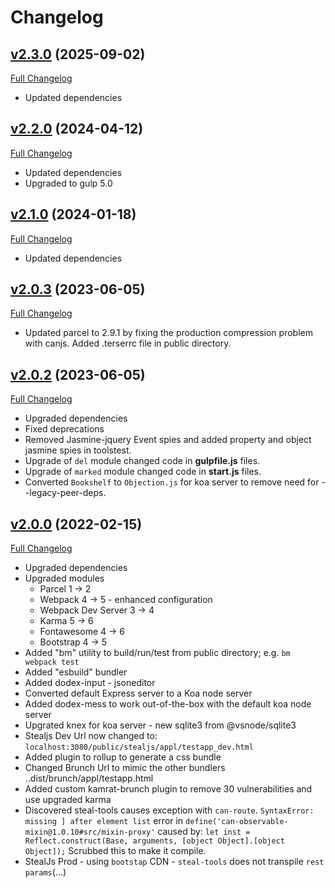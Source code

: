 # Changelog

## [v2.3.0](https://github.com/DaveO-Home/embedded-acceptance-tests/tree/v2.3.0) (2025-09-02)

[Full Changelog](https://github.com/DaveO-Home/embedded-acceptance-tests/compare/v2.2.0...v2.3.0)

* Updated dependencies

## [v2.2.0](https://github.com/DaveO-Home/embedded-acceptance-tests/tree/v2.2.0) (2024-04-12)

[Full Changelog](https://github.com/DaveO-Home/embedded-acceptance-tests/compare/v2.1.0...v2.2.0)

* Updated dependencies
* Upgraded to gulp 5.0

## [v2.1.0](https://github.com/DaveO-Home/embedded-acceptance-tests/tree/v2.1.0) (2024-01-18)

[Full Changelog](https://github.com/DaveO-Home/embedded-acceptance-tests/compare/v2.0.2...v2.1.0)

* Updated dependencies

## [v2.0.3](https://github.com/DaveO-Home/embedded-acceptance-tests/tree/v2.0.3) (2023-06-05)

[Full Changelog](https://github.com/DaveO-Home/embedded-acceptance-tests/compare/v2.0.2...v2.0.3)

* Updated parcel to 2.9.1 by fixing the production compression problem with canjs. Added .terserrc file in public directory.

## [v2.0.2](https://github.com/DaveO-Home/embedded-acceptance-tests/tree/v2.0.2) (2023-06-05)

[Full Changelog](https://github.com/DaveO-Home/embedded-acceptance-tests/compare/v2.0.0...v2.0.2)

* Upgraded dependencies
* Fixed deprecations
* Removed Jasmine-jquery Event spies and added property and object jasmine spies in toolstest.
* Upgrade of `del` module changed code in **gulpfile.js** files.
* Upgrade of `marked` module changed code in **start.js** files.
* Converted `Bookshelf` to `Objection.js` for koa server to remove need for --legacy-peer-deps.

## [v2.0.0](https://github.com/DaveO-Home/embedded-acceptance-tests/tree/v2.0.0) (2022-02-15)

[Full Changelog](https://github.com/DaveO-Home/embedded-acceptance-tests/compare/v1.0.0...v2.0.0)

* Upgraded dependencies
* Upgraded modules
    *   Parcel 1 -> 2
    *   Webpack 4 -> 5 - enhanced configuration
    *   Webpack Dev Server 3 -> 4
    *   Karma 5 -> 6
    *   Fontawesome 4 -> 6
    *   Bootstrap 4 -> 5
* Added "bm" utility to build/run/test from public directory; e.g. `bm webpack test`
* Added "esbuild" bundler
* Added dodex-input - jsoneditor
* Converted default Express server to a Koa node server
* Added dodex-mess to work out-of-the-box with the default koa node server
* Upgrated knex for koa server - new sqlite3 from @vsnode/sqlite3
* Stealjs Dev Url now changed to: `localhost:3080/public/stealjs/appl/testapp_dev.html`
* Added plugin to rollup to generate a css bundle
* Changed Brunch Url to mimic the other bundlers ..dist/brunch/appl/testapp.html
* Added custom kamrat-brunch plugin to remove 30 vulnerabilities and use upgraded karma
* Discovered steal-tools causes exception with `can-route`. `SyntaxError: missing ] after element list` error in `define('can-observable-mixin@1.0.10#src/mixin-proxy'` caused by: 
`let inst = Reflect.construct(Base, arguments, [object Object].[object Object]);` Scrubbed this to make it compile.
* StealJs Prod - using `bootstap` CDN - `steal-tools` does not transpile `rest params`(...)
